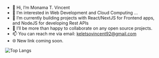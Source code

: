 - 👋 Hi, I’m Monama T. Vincent
- 👀 I’m interested in Web Development and Cloud Computing ...
- 🌱 I’m currently building projects with React/NextJS for Frontend apps, and NodeJS for developing Rest APIs
- 💞️ I’ll be more than happy to collaborate on any open source projects.
- 📫 You can reach me via email: keletsovincent92@gmail.com
- 🌐 New link coming soon.
<!---
MonamaTV/MonamaTV is a ✨ special ✨ repository because its `README.md` (this file) appears on your GitHub profile.
You can click the Preview link to take a look at your changes.
--->


![Top Langs](https://github-readme-stats.vercel.app/api/top-langs/?username=MonamaTV&layout=compact&theme=radical)
